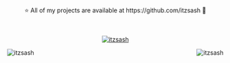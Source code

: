 <p align="center"> ⭐ All of my projects are available at https://github.com/itzsash 🍭  <br />

 <br /><p align="center"> <a href="https://github.com/ryo-ma/github-profile-trophy"><img src="https://github-profile-trophy.vercel.app/?username=itzsash" alt="itzsash" /></a> </p> 

</p><img align="left" src="https://github-readme-stats.vercel.app/api?username=itzsash&show_icons=true&locale=en" alt="itzsash" /></p>

</p><img align="right" src="https://github-readme-streak-stats.herokuapp.com/?user=itzsash&" alt="itzsash" /></p>


